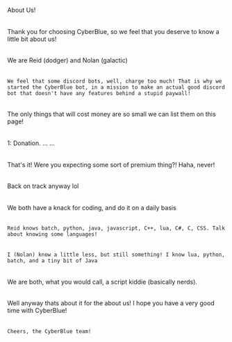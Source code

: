 About Us!
######
Thank you for choosing CyberBlue, so we feel that you deserve to know a little bit about us!
######
We are Reid (dodger) and Nolan (galactic)
######
    We feel that some discord bots, well, charge too much! That is why we started the CyberBlue bot, in a mission to make an actual good discord bot that doesn't have any features behind a stupid paywall!
######
The only things that will cost money are so small we can list them on this page!
######
1: Donation.
...
...
######
That's it! Were you expecting some sort of premium thing?! Haha, never!
######
Back on track anyway lol
######
We both have a knack for coding, and do it on a daily basis
######
    Reid knows batch, python, java, javascript, C++, lua, C#, C, CSS. Talk about knowing some languages!
######
    I (Nolan) know a little less, but still something! I know lua, python, batch, and a tiny bit of Java
######
We are both, what you would call, a script kiddie (basically nerds). 
######
Well anyway thats about it for the about us! I hope you have a very good time with CyberBlue!
######
    Cheers, the CyberBlue team!
######
